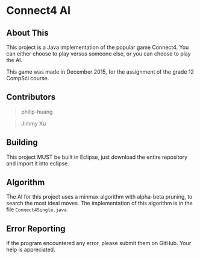 # Connect4 AI

About This
------
This project is a Java implementation of the popular game Connect4. 
You can either choose to play versus someone else, or you can choose to
play the AI. 

This game was made in December 2015, for the assignment of the grade 12
CompSci course. 

Contributors
------ 

> philip-huang 

> Jimmy Xu

Building
------
This project MUST be built in Eclipse, just download the entire
repository and import it into eclipse.

Algorithm
------
The AI for this project uses a minmax algorithm with alpha-beta pruning,
to search the most ideal moves. The implementation of this
algorithm is in the file `Connect4Single.java`.

Error Reporting
------
If the program encountered any error, please submit them on GitHub. 
Your help is appreciated. 
